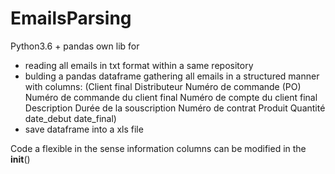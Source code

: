 # EmailsParsing
Python3.6 + pandas own lib for
- reading all emails in txt format within a same repository
- bulding a pandas dataframe gathering all emails in a structured manner with columns:
(Client final	Distributeur	Numéro de commande (PO)	Numéro de commande du client final	Numéro de compte du client final	Description	Durée de la souscription	Numéro de contrat	Produit	Quantité	date_debut	date_final)
- save dataframe into a xls file

Code a flexible in the sense information columns can be modified in the __init__()
